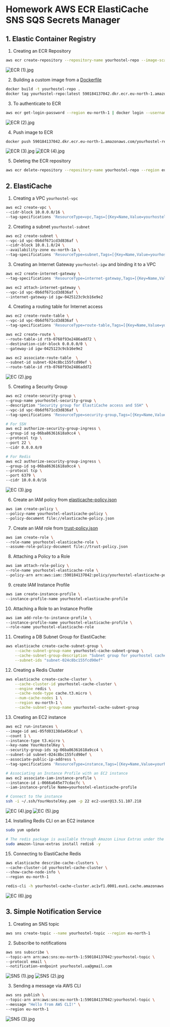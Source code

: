 # Homework AWS ECR ElastiCache SNS SQS Secrets Manager

## 1. Elastic Container Registry
1) Creating an ECR Repository
```bash
aws ecr create-repository --repository-name yourhostel-repo --image-scanning-configuration scanOnPush=true --region eu-north-1
```

![ECR (1).jpg](screenshots%2FECR%20%281%29.jpg)

2) Building a custom image from a [Dockerfile](https://github.com/yourhostel/hw_devops/blob/main/module_3/Homework-ECR-ElastiCache-SNS-SQS-Secrets/ECR/Dockerfile)
```bash
docker build -t yourhostel-repo .
docker tag yourhostel-repo:latest 590184137042.dkr.ecr.eu-north-1.amazonaws.com/yourhostel-repo:latest
```

3) To authenticate to ECR
```bash
aws ecr get-login-password --region eu-north-1 | docker login --username AWS --password-stdin 590184137042.dkr.ecr.eu-north-1.amazonaws.com
```

![ECR (2).jpg](screenshots%2FECR%20%282%29.jpg)

4) Push image to ECR
```bash
docker push 590184137042.dkr.ecr.eu-north-1.amazonaws.com/yourhostel-repo:latest
```

![ECR (3).jpg](screenshots%2FECR%20%283%29.jpg)
![ECR (4).jpg](screenshots%2FECR%20%284%29.jpg)

5) Deleting the ECR repository
```bash
aws ecr delete-repository --repository-name yourhostel-repo --region eu-north-1 --force
```

## 2. ElastiCache
1) Creating a VPC `yourhostel-vpc`
```bash
aws ec2 create-vpc \
--cidr-block 10.0.0.0/16 \
--tag-specifications 'ResourceType=vpc,Tags=[{Key=Name,Value=yourhostel-vpc}]'
```

2) Creating a subnet `yourhostel-subnet`
```bash
aws ec2 create-subnet \
--vpc-id vpc-0b6df671cd3d836af \
--cidr-block 10.0.1.0/24 \
--availability-zone eu-north-1a \
--tag-specifications 'ResourceType=subnet,Tags=[{Key=Name,Value=yourhostel-subnet}]'
```

3) Creating an Internet Gateway `yourhostel-igw` and binding it to a VPC
```bash
aws ec2 create-internet-gateway \
--tag-specifications 'ResourceType=internet-gateway,Tags=[{Key=Name,Value=yourhostel-igw}]'

aws ec2 attach-internet-gateway \
--vpc-id vpc-0b6df671cd3d836af \
--internet-gateway-id igw-0425123c9cb16e9e2
```

4) Creating a routing table for Internet access
```bash
aws ec2 create-route-table \
--vpc-id vpc-0b6df671cd3d836af \
--tag-specifications 'ResourceType=route-table,Tags=[{Key=Name,Value=yourhostel-route-table}]'

aws ec2 create-route \
--route-table-id rtb-0768f93e2486add72 \
--destination-cidr-block 0.0.0.0/0 \
--gateway-id igw-0425123c9cb16e9e2

aws ec2 associate-route-table  \
--subnet-id subnet-024c8bc155fcd90ef \
--route-table-id rtb-0768f93e2486add72
```

![EC (2).jpg](screenshots%2FEC%20%282%29.jpg)

5) Creating a Security Group
```bash
aws ec2 create-security-group \
--group-name yourhostel-security-group \
--description "Security group for ElastiCache access and SSH" \
--vpc-id vpc-0b6df671cd3d836af \
--tag-specifications 'ResourceType=security-group,Tags=[{Key=Name,Value=yourhostel-security-group}]'

# For SSH
aws ec2 authorize-security-group-ingress \
--group-id sg-06ba86361618a9cc4 \
--protocol tcp \
--port 22 \
--cidr 0.0.0.0/0

# For Redis
aws ec2 authorize-security-group-ingress \
--group-id sg-06ba86361618a9cc4 \
--protocol tcp \
--port 6379 \
--cidr 10.0.0.0/16
```
![EC (3).jpg](screenshots%2FEC%20%283%29.jpg)

6) Create an IAM policy from [elasticache-policy.json](https://github.com/yourhostel/hw_devops/blob/main/module_3/Homework-ECR-ElastiCache-SNS-SQS-Secrets/ElastiCache/elasticache-policy.json)
```bash
aws iam create-policy \
--policy-name yourhostel-elasticache-policy \
--policy-document file://elasticache-policy.json
```
7) Create an IAM role from [trust-policy.json](https://github.com/yourhostel/hw_devops/blob/main/module_3/Homework-ECR-ElastiCache-SNS-SQS-Secrets/ElastiCache/trust-policy.json)
```bash
aws iam create-role \
--role-name yourhostel-elasticache-role \
--assume-role-policy-document file://trust-policy.json
```

8) Attaching a Policy to a Role
```bash
aws iam attach-role-policy \
--role-name yourhostel-elasticache-role \
--policy-arn arn:aws:iam::590184137042:policy/yourhostel-elasticache-policy
```

9) create IAM Instance Profile
```bash
aws iam create-instance-profile \
--instance-profile-name yourhostel-elasticache-profile
```

10) Attaching a Role to an Instance Profile
```bash
aws iam add-role-to-instance-profile \
--instance-profile-name yourhostel-elasticache-profile \
--role-name yourhostel-elasticache-role 
```

11) Creating a DB Subnet Group for ElastiCache:
```bash
aws elasticache create-cache-subnet-group \
    --cache-subnet-group-name yourhostel-cache-subnet-group \
    --cache-subnet-group-description "Subnet group for yourhostel cache cluster" \
    --subnet-ids "subnet-024c8bc155fcd90ef"
```

12) Creating a Redis Cluster
```bash
aws elasticache create-cache-cluster \
    --cache-cluster-id yourhostel-cache-cluster \
    --engine redis \
    --cache-node-type cache.t3.micro \
    --num-cache-nodes 1 \
    --region eu-north-1 \
    --cache-subnet-group-name yourhostel-cache-subnet-group
```

13) Сreating an EC2 instance
```bash
aws ec2 run-instances \
--image-id ami-05fd03138da450caf \
--count 1 \
--instance-type t3.micro \
--key-name YourHostelKey \
--security-group-ids sg-06ba86361618a9cc4 \
--subnet-id subnet-024c8bc155fcd90ef \
--associate-public-ip-address \
--tag-specifications 'ResourceType=instance,Tags=[{Key=Name,Value=yourhostel-ElastiCache}]'

# Associating an Instance Profile with an EC2 instance
aws ec2 associate-iam-instance-profile \
--instance-id i-0666a645e77cdacfc \
--iam-instance-profile Name=yourhostel-elasticache-profile

# Connect to the instance
ssh -i ~/.ssh/YourHostelKey.pem -p 22 ec2-user@13.51.107.218
```

![EC (4).jpg](screenshots%2FEC%20%284%29.jpg)
![EC (5).jpg](screenshots%2FEC%20%285%29.jpg)

14) Installing Redis CLI on an EC2 instance
```bash
sudo yum update

# The redis package is available through Amazon Linux Extras under the name "redis6"
sudo amazon-linux-extras install redis6 -y
```

15) Connecting to ElastiCache Redis 
```bash
aws elasticache describe-cache-clusters \
--cache-cluster-id yourhostel-cache-cluster \
--show-cache-node-info \
--region eu-north-1

redis-cli -h yourhostel-cache-cluster.ac1vf1.0001.eun1.cache.amazonaws.com -p 6379
```
![EC (6).jpg](screenshots%2FEC%20%286%29.jpg)

## 3. Simple Notification Service
1) Creating an SNS topic
```bash
aws sns create-topic --name yourhostel-topic --region eu-north-1
```

2) Subscribe to notifications
```bash
aws sns subscribe \
--topic-arn arn:aws:sns:eu-north-1:590184137042:yourhostel-topic \
--protocol email \
--notification-endpoint yourhostel.ua@gmail.com
```

![SNS (1).jpg](screenshots%2FSNS%20%281%29.jpg)
![SNS (2).jpg](screenshots%2FSNS%20%282%29.jpg)

3) Sending a message via AWS CLI
```bash
aws sns publish \
--topic-arn arn:aws:sns:eu-north-1:590184137042:yourhostel-topic \
--message "Hello from AWS CLI!" \
--region eu-north-1
```

![SNS (3).jpg](screenshots%2FSNS%20%283%29.jpg)